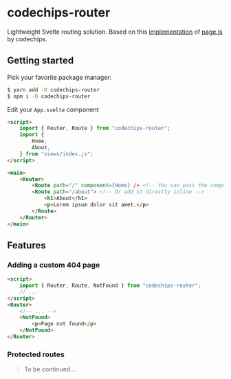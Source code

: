 # codechips-router
Lightweight Svelte routing solution. Based on this [implementation](https://github.com/codechips/svelte-pagejs) of [page.js](https://github.com/visionmedia/page.js) by codechips.

## Getting started

Pick your favorite package manager:

```bash
$ yarn add -D codechips-router
$ npm i -D codechips-router
```

Edit your `App.svelte` component

```html
<script>
	import { Router, Route } from "codechips-router";
	import {
		Home,
		About,
	} from "views/index.js";
</script>

<main>
	<Router>
		<Route path="/" component={Home} /> <!-- You can pass the component as a prop -->
		<Route path="/about"> <!-- Or add it directly inline -->
            <h1>About</h1>
            <p>Lorem ipsum dolor sit amet.</p>
        </Route>
	</Router>
</main>

```

## Features

### Adding a custom 404 page

```html
<script>
    import { Router, Route, NotFound } from "codechips-router";
    // ...
</script>
<Router>
    <!-- ... -->
    <NotFound>
        <p>Page not found</p>
    </NotFound>
</Router>
```

### Protected routes

> To be continued...
